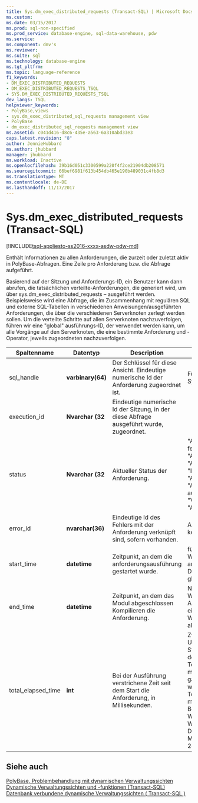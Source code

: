```yaml
---
title: Sys.dm_exec_distributed_requests (Transact-SQL) | Microsoft Docs
ms.custom: 
ms.date: 03/15/2017
ms.prod: sql-non-specified
ms.prod_service: database-engine, sql-data-warehouse, pdw
ms.service: 
ms.component: dmv's
ms.reviewer: 
ms.suite: sql
ms.technology: database-engine
ms.tgt_pltfrm: 
ms.topic: language-reference
f1_keywords:
- DM_EXEC_DISTRIBUTED_REQUESTS
- DM_EXEC_DISTRIBUTED_REQUESTS_TSQL
- SYS.DM_EXEC_DISTRIBUTED_REQUESTS_TSQL
dev_langs: TSQL
helpviewer_keywords:
- PolyBase,views
- sys.dm_exec_distributed_sql_requests management view
- PolyBase
- dm_exec_distributed_sql_requests management view
ms.assetid: c041d416-d8c6-435e-a563-6a310abd33e3
caps.latest.revision: "8"
author: JennieHubbard
ms.author: jhubbard
manager: jhubbard
ms.workload: Inactive
ms.openlocfilehash: 39b16d051c3300599a220f4f2ce21904db208571
ms.sourcegitcommit: 66bef6981f613b454db465e190b489031c4fb8d3
ms.translationtype: MT
ms.contentlocale: de-DE
ms.lasthandoff: 11/17/2017
---
```

# <a name="sysdmexecdistributedrequests-transact-sql"></a>Sys.dm_exec_distributed_requests (Transact-SQL)
[!INCLUDE[tsql-appliesto-ss2016-xxxx-asdw-pdw-md](../../includes/tsql-appliesto-ss2016-xxxx-asdw-pdw-md.md)]

  Enthält Informationen zu allen Anforderungen, die zurzeit oder zuletzt aktiv in PolyBase-Abfragen. Eine Zeile pro Anforderung bzw. die Abfrage aufgeführt.  
  
 Basierend auf der Sitzung und Anforderungs-ID, ein Benutzer kann dann abrufen, die tatsächlichen verteilte-Anforderungen, die generiert wird, um über sys.dm_exec_distributed_requests – ausgeführt werden. Beispielsweise wird eine Abfrage, die im Zusammenhang mit regulären SQL und externe SQL-Tabellen in verschiedenen Anweisungen/ausgeführten Anforderungen, die über die verschiedenen Serverknoten zerlegt werden sollen. Um die verteilte Schritte auf allen Serverknoten nachzuverfolgen, führen wir eine "global" ausführungs-ID, der verwendet werden kann, um alle Vorgänge auf den Serverknoten, die eine bestimmte Anforderung und -Operator, jeweils zugeordneten nachzuverfolgen.  
  
|Spaltenname|Datentyp|Description|Bereich|  
|-----------------|---------------|-----------------|-----------|  
|sql_handle|**varbinary(64)**|Der Schlüssel für diese Ansicht. Eindeutige numerische Id der Anforderung zugeordnet ist.|Für alle Anforderungen im System eindeutig.|  
|execution_id|**Nvarchar (32**|Eindeutige numerische Id der Sitzung, in der diese Abfrage ausgeführt wurde, zugeordnet.||  
|status|**Nvarchar (32**|Aktueller Status der Anforderung.|"Ausstehend" fehlgeschlagen "Autorisieren", "AcquireSystemResources", "Initialisieren", "Planung", "Analysieren", "AquireResources", "Wird ausgeführt", "Abbrechen", "Vollständig","", "Abgebrochen".|  
|error_id|**nvarchar(36)**|Eindeutige Id des Fehlers mit der Anforderung verknüpft sind, sofern vorhanden.|Auf NULL festgelegt, wenn kein Fehler aufgetreten ist.|  
|start_time|**datetime**|Zeitpunkt, an dem die anforderungsausführung gestartet wurde.|für Anforderungen in der Warteschlange 0; andernfalls, gültige DateTime-Wert kleiner oder gleich der aktuellen Zeit.|  
|end_time|**datetime**|Zeitpunkt, an dem das Modul abgeschlossen Kompilieren die Anforderung.|NULL für in der Warteschlange "oder" aktiv Anforderungen. andernfalls einen gültigen DateTime-Wert kleiner oder gleich der aktuellen Zeit.|  
|total_elapsed_time|**int**|Bei der Ausführung verstrichene Zeit seit dem Start die Anforderung, in Millisekunden.|Zwischen 0 und der Unterschied zwischen Start_time und end_time des Intervalls. Wenn Total_elapsed_time den maximalen Wert für eine ganze Zahl überschreitet, weiterhin Total_elapsed_time der maximale Wert sein. Diese Bedingung generiert die Warnung "der maximale Wert überschritten wurde." Der maximale Wert in Millisekunden entspricht 24.8 Tage.|  
  
## <a name="see-also"></a>Siehe auch  
 [PolyBase, Problembehandlung mit dynamischen Verwaltungssichten](http://msdn.microsoft.com/library/ce9078b7-a750-4f47-b23e-90b83b783d80)   
 [Dynamische Verwaltungssichten und -funktionen &#40;Transact-SQL&#41;](~/relational-databases/system-dynamic-management-views/system-dynamic-management-views.md)   
 [Datenbank verbundene dynamische Verwaltungssichten &#40; Transact-SQL &#41;](../../relational-databases/system-dynamic-management-views/database-related-dynamic-management-views-transact-sql.md)  
  
  
